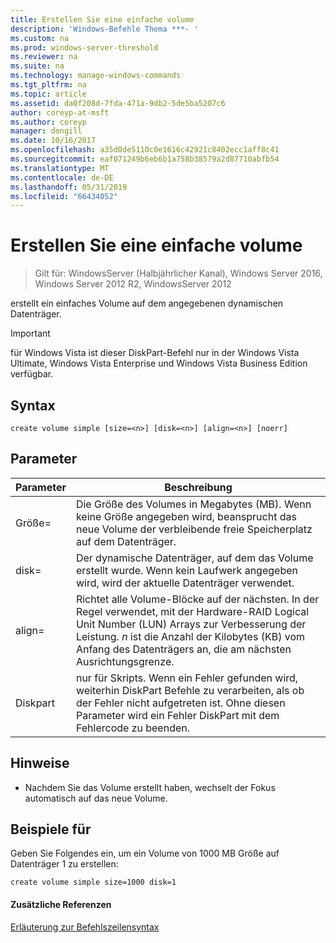 ```yaml
---
title: Erstellen Sie eine einfache volume
description: 'Windows-Befehle Thema ***- '
ms.custom: na
ms.prod: windows-server-threshold
ms.reviewer: na
ms.suite: na
ms.technology: manage-windows-commands
ms.tgt_pltfrm: na
ms.topic: article
ms.assetid: da0f208d-7fda-471a-9db2-5de5ba5207c6
author: coreyp-at-msft
ms.author: coreyp
manager: dongill
ms.date: 10/16/2017
ms.openlocfilehash: a35d0de5110c0e1616c42921c8402ecc1aff8c41
ms.sourcegitcommit: eaf071249b6eb6b1a758b38579a2d87710abfb54
ms.translationtype: MT
ms.contentlocale: de-DE
ms.lasthandoff: 05/31/2019
ms.locfileid: "66434052"
---
```

# <a name="create-volume-simple"></a>Erstellen Sie eine einfache volume

>Gilt für: WindowsServer (Halbjährlicher Kanal), Windows Server 2016, Windows Server 2012 R2, WindowsServer 2012

erstellt ein einfaches Volume auf dem angegebenen dynamischen Datenträger.  
  
> [!IMPORTANT]  
> für Windows Vista ist dieser DiskPart-Befehl nur in der Windows Vista Ultimate, Windows Vista Enterprise und Windows Vista Business Edition verfügbar.  
  
  
  
## <a name="syntax"></a>Syntax  
  
```  
create volume simple [size=<n>] [disk=<n>] [align=<n>] [noerr]  
```  
  
## <a name="parameters"></a>Parameter  
  
| Parameter  |                                                                                                                            Beschreibung                                                                                                                            |
|------------|-------------------------------------------------------------------------------------------------------------------------------------------------------------------------------------------------------------------------------------------------------------------|
| Größe\=<n>  |                                                                  Die Größe des Volumes in Megabytes \(MB\). Wenn keine Größe angegeben wird, beansprucht das neue Volume der verbleibende freie Speicherplatz auf dem Datenträger.                                                                   |
| disk\=<n>  |                                                                                Der dynamische Datenträger, auf dem das Volume erstellt wurde. Wenn kein Laufwerk angegeben wird, wird der aktuelle Datenträger verwendet.                                                                                |
| align\=<n> | Richtet alle Volume-Blöcke auf der nächsten. In der Regel verwendet, mit der Hardware-RAID Logical Unit Number \(LUN\) Arrays zur Verbesserung der Leistung. *n* ist die Anzahl der Kilobytes \(KB\) vom Anfang des Datenträgers an, die am nächsten Ausrichtungsgrenze. |
|   Diskpart    |                               nur für Skripts. Wenn ein Fehler gefunden wird, weiterhin DiskPart Befehle zu verarbeiten, als ob der Fehler nicht aufgetreten ist. Ohne diesen Parameter wird ein Fehler DiskPart mit dem Fehlercode zu beenden.                                |
  
## <a name="remarks"></a>Hinweise  
  
-   Nachdem Sie das Volume erstellt haben, wechselt der Fokus automatisch auf das neue Volume.  
  
## <a name="BKMK_examples"></a>Beispiele für  
Geben Sie Folgendes ein, um ein Volume von 1000 MB Größe auf Datenträger 1 zu erstellen:  
  
```  
create volume simple size=1000 disk=1  
```  
  
#### <a name="additional-references"></a>Zusätzliche Referenzen  
[Erläuterung zur Befehlszeilensyntax](command-line-syntax-key.md)  
  

  

